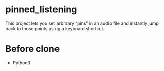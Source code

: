# pinned_listening
This project lets you set arbitrary “pins” in an audio file and instantly jump back to those points using a keyboard shortcut.

# Before clone
- Python3
